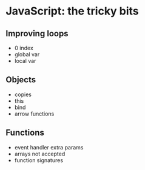 # JavaScript: the tricky bits

## Improving loops

- 0 index
- global var
- local var

## Objects

- copies
- this
- bind
- arrow functions

## Functions

- event handler extra params
- arrays not accepted
- function signatures